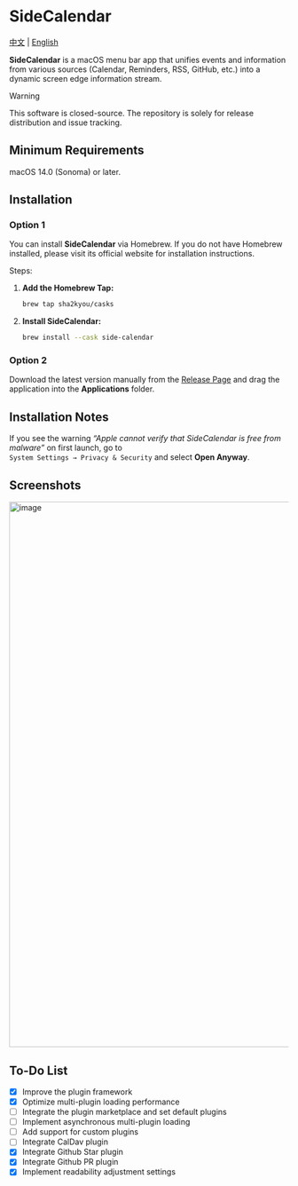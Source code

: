 # SideCalendar

[中文](https://github.com/sha2kyou/SideCalendar/blob/main/README_ZH.md) | [English](https://github.com/sha2kyou/SideCalendar/blob/main/README.md)

**SideCalendar** is a macOS menu bar app that unifies events and information from various sources (Calendar, Reminders, RSS, GitHub, etc.) into a dynamic screen edge information stream.

> [!WARNING]  
> This software is closed-source. The repository is solely for release distribution and issue tracking.

## Minimum Requirements
macOS 14.0 (Sonoma) or later.

## Installation

### Option 1

You can install **SideCalendar** via Homebrew. If you do not have Homebrew installed, please visit its official website for installation instructions.

Steps:

1. **Add the Homebrew Tap:**
    ```bash
    brew tap sha2kyou/casks
    ```

2. **Install SideCalendar:**
    ```bash
    brew install --cask side-calendar
    ```

### Option 2

Download the latest version manually from the [Release Page](https://github.com/sha2kyou/SideCalendar/releases/latest) and drag the application into the **Applications** folder.

## Installation Notes

If you see the warning *“Apple cannot verify that SideCalendar is free from malware”* on first launch, go to  
`System Settings → Privacy & Security` and select **Open Anyway**.

## Screenshots

<img width="537" height="983" alt="image" src="https://github.com/user-attachments/assets/52fecad7-2b97-4f01-b319-96ac6dd9af41" />

## To-Do List

- [x] Improve the plugin framework  
- [x] Optimize multi-plugin loading performance  
- [ ] Integrate the plugin marketplace and set default plugins  
- [ ] Implement asynchronous multi-plugin loading  
- [ ] Add support for custom plugins  
- [ ] Integrate CalDav plugin  
- [x] Integrate Github Star plugin 
- [x] Integrate Github PR plugin   
- [x] Implement readability adjustment settings  
